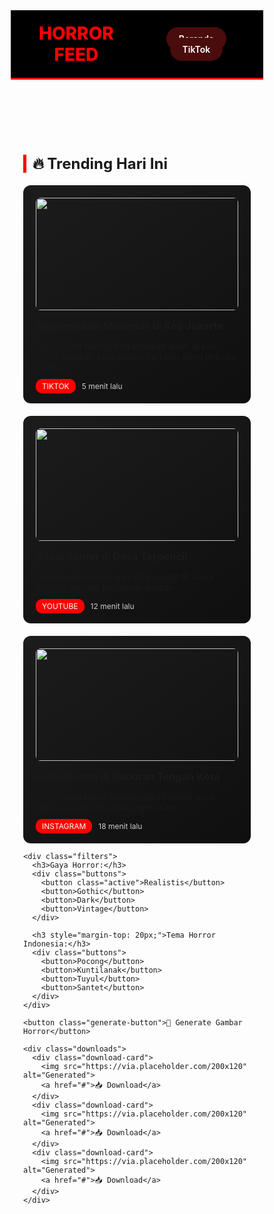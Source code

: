 <!DOCTYPE html>
<html lang="id">
<head>
  <meta charset="UTF-8" />
  <meta name="viewport" content="width=device-width, initial-scale=1.0"/>
  <title>HORROR FEED INDONESIA</title>
  <link href="https://fonts.googleapis.com/css2?family=Inter:wght@400;600;800&display=swap" rel="stylesheet"/>
  <style>
    * {
      box-sizing: border-box;
    }

    body {
      font-family: 'Inter', sans-serif;
      margin: 0;
      background-color: #111;
      color: white;
    }

    header {
      background-color: #000;
      padding: 20px;
      display: flex;
      justify-content: space-between;
      align-items: center;
      border-bottom: 3px solid red;
    }

    header h1 {
      color: red;
      font-weight: 800;
      margin: 0;
    }

    nav a {
      margin-left: 20px;
      text-decoration: none;
      color: white;
      background-color: #4a0c0c;
      padding: 10px 20px;
      border-radius: 20px;
      font-weight: 600;
    }

    .container {
      max-width: 1200px;
      margin: auto;
      padding: 30px 20px;
    }

    h2 {
      font-size: 24px;
      border-left: 5px solid red;
      padding-left: 10px;
      margin-bottom: 20px;
    }

    .cards {
      display: flex;
      gap: 20px;
      flex-wrap: wrap;
    }

    .card {
      background: linear-gradient(145deg, #1c1c1c, #0f0f0f);
      padding: 20px;
      border-radius: 12px;
      flex: 1;
      min-width: 280px;
      position: relative;
    }

    .card img {
      width: 100%;
      height: 180px;
      object-fit: cover;
      border-radius: 8px;
      margin-bottom: 15px;
    }

    .card h3 {
      margin: 0 0 10px;
    }

    .badge {
      background-color: red;
      color: white;
      padding: 4px 10px;
      border-radius: 10px;
      font-size: 12px;
      margin-right: 10px;
    }

    .timestamp {
      font-size: 12px;
      color: #ccc;
    }

    .filters {
      margin-top: 40px;
    }

    .filters h3 {
      margin-bottom: 10px;
    }

    .filters .buttons {
      display: flex;
      flex-wrap: wrap;
      gap: 10px;
    }

    .filters button {
      padding: 8px 16px;
      border: none;
      border-radius: 20px;
      font-weight: 600;
      cursor: pointer;
      background-color: #2c2c2c;
      color: white;
    }

    .filters button.active {
      background-color: red;
    }

    .generate-button {
      background-color: red;
      padding: 15px;
      color: white;
      font-size: 16px;
      font-weight: 600;
      border: none;
      border-radius: 10px;
      margin: 30px 0;
      width: 100%;
      cursor: pointer;
    }

    .downloads {
      display: flex;
      gap: 20px;
      flex-wrap: wrap;
      margin-top: 20px;
    }

    .download-card {
      background-color: #1c1c1c;
      padding: 10px;
      border-radius: 10px;
      text-align: center;
      flex: 1;
      min-width: 200px;
    }

    .download-card img {
      width: 100%;
      height: 120px;
      object-fit: cover;
      border-radius: 8px;
      margin-bottom: 10px;
    }

    .download-card a {
      background-color: limegreen;
      color: white;
      padding: 10px 20px;
      border-radius: 8px;
      font-weight: bold;
      text-decoration: none;
    }

    @media (max-width: 768px) {
      .cards,
      .downloads {
        flex-direction: column;
      }
    }
  </style>
</head>

<body>
  <header>
    <h1>HORROR FEED</h1>
    <nav>
      <a href="#">Beranda</a>
      <a href="#">TikTok</a>
    </nav>
  </header>

  <div class="container">
    <h2>🔥 Trending Hari Ini</h2>
    <div class="cards">
      <div class="card">
        <img src="https://via.placeholder.com/300x180" alt="Horror Image">
        <h3>Penampakan Misterius di Kos Jakarta</h3>
        <p>Mahasiswa mengalami kejadian aneh di kos. Suara langkah kaki malam hari dan pintu terbuka sendiri.</p>
        <span class="badge">TIKTOK</span><span class="timestamp">5 menit lalu</span>
      </div>
      <div class="card">
        <img src="https://via.placeholder.com/300x180" alt="Horror Image">
        <h3>Ritual Santet di Desa Terpencil</h3>
        <p>Dokumenter tentang praktik santet di Jawa Tengah dengan kesaksian korban.</p>
        <span class="badge">YOUTUBE</span><span class="timestamp">12 menit lalu</span>
      </div>
      <div class="card">
        <img src="https://via.placeholder.com/300x180" alt="Horror Image">
        <h3>Foto Pocong di Kuburan Tengah Kota</h3>
        <p>Foto ziarah kubur menunjukkan sosok putih mencurigakan di belakang makam.</p>
        <span class="badge">INSTAGRAM</span><span class="timestamp">18 menit lalu</span>
      </div>
    </div>

    <div class="filters">
      <h3>Gaya Horror:</h3>
      <div class="buttons">
        <button class="active">Realistis</button>
        <button>Gothic</button>
        <button>Dark</button>
        <button>Vintage</button>
      </div>

      <h3 style="margin-top: 20px;">Tema Horror Indonesia:</h3>
      <div class="buttons">
        <button>Pocong</button>
        <button>Kuntilanak</button>
        <button>Tuyul</button>
        <button>Santet</button>
      </div>
    </div>

    <button class="generate-button">🎨 Generate Gambar Horror</button>

    <div class="downloads">
      <div class="download-card">
        <img src="https://via.placeholder.com/200x120" alt="Generated">
        <a href="#">📥 Download</a>
      </div>
      <div class="download-card">
        <img src="https://via.placeholder.com/200x120" alt="Generated">
        <a href="#">📥 Download</a>
      </div>
      <div class="download-card">
        <img src="https://via.placeholder.com/200x120" alt="Generated">
        <a href="#">📥 Download</a>
      </div>
    </div>
  </div>
</body>
</html>
